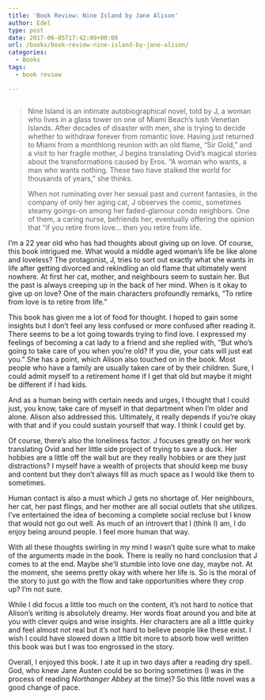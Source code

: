 ```yaml
---
title: 'Book Review: Nine Island by Jane Alison'
author: Edel
type: post
date: 2017-06-05T17:42:09+00:00
url: /books/book-review-nine-island-by-jane-alison/
categories:
  - Books
tags:
  - book review

---
```

<img data-attachment-id="444" data-permalink="http://edelgrace.me/blog/books/book-review-nine-island-by-jane-alison/attachment/nine-island/" data-orig-file="https://i1.wp.com/edelgrace.me/blog/wp-content/uploads/2017/06/nine-island.png?fit=189%2C283" data-orig-size="189,283" data-comments-opened="1" data-image-meta="{&quot;aperture&quot;:&quot;0&quot;,&quot;credit&quot;:&quot;&quot;,&quot;camera&quot;:&quot;&quot;,&quot;caption&quot;:&quot;&quot;,&quot;created_timestamp&quot;:&quot;0&quot;,&quot;copyright&quot;:&quot;&quot;,&quot;focal_length&quot;:&quot;0&quot;,&quot;iso&quot;:&quot;0&quot;,&quot;shutter_speed&quot;:&quot;0&quot;,&quot;title&quot;:&quot;&quot;,&quot;orientation&quot;:&quot;0&quot;}" data-image-title="nine-island" data-image-description="" data-medium-file="https://i1.wp.com/edelgrace.me/blog/wp-content/uploads/2017/06/nine-island.png?fit=189%2C283" data-large-file="https://i1.wp.com/edelgrace.me/blog/wp-content/uploads/2017/06/nine-island.png?fit=189%2C283" src="https://i1.wp.com/edelgrace.me/blog/wp-content/uploads/2017/06/nine-island.png?resize=189%2C283" alt="" class="alignleft size-full wp-image-444" data-recalc-dims="1" />

> Nine Island is an intimate autobiographical novel, told by J, a woman who lives in a glass tower on one of Miami Beach’s lush Venetian Islands. After decades of disaster with men, she is trying to decide whether to withdraw forever from romantic love. Having just returned to Miami from a monthlong reunion with an old flame, “Sir Gold,” and a visit to her fragile mother, J begins translating Ovid’s magical stories about the transformations caused by Eros. “A woman who wants, a man who wants nothing. These two have stalked the world for thousands of years,” she thinks.
> 
> When not ruminating over her sexual past and current fantasies, in the company of only her aging cat, J observes the comic, sometimes steamy goings-on among her faded-glamour condo neighbors. One of them, a caring nurse, befriends her, eventually offering the opinion that “if you retire from love&#8230; then you retire from life.

I&#8217;m a 22 year old who has had thoughts about giving up on love. Of course, this book intrigued me. What would a middle aged woman&#8217;s life be like alone and loveless? The protagonist, J, tries to sort out exactly what she wants in life after getting divorced and rekindling an old flame that ultimately went nowhere. At first her cat, mother, and neighbours seem to sustain her. But the past is always creeping up in the back of her mind. When is it okay to give up on love? One of the main characters profoundly remarks, &#8220;To retire from love is to retire from life.&#8221;

This book has given me a lot of food for thought. I hoped to gain some insights but I don&#8217;t feel any less confused or more confused after reading it. There seems to be a lot going towards trying to find love. I expressed my feelings of becoming a cat lady to a friend and she replied with, &#8220;But who&#8217;s going to take care of you when you&#8217;re old? If you die, your cats will just eat you.&#8221; She has a point, which Alison also touched on in the book. Most people who have a family are usually taken care of by their children. Sure, I could admit myself to a retirement home if I get that old but maybe it might be different if I had kids.

And as a human being with certain needs and urges, I thought that I could just, you know, take care of myself in that department when I&#8217;m older and alone. Alison also addressed this. Ultimately, it really depends if you&#8217;re okay with that and if you could sustain yourself that way. I think I could get by.

Of course, there&#8217;s also the loneliness factor. J focuses greatly on her work translating Ovid and her little side project of trying to save a duck. Her hobbies are a little off the wall but are they really hobbies or are they just distractions? I myself have a wealth of projects that should keep me busy and content but they don&#8217;t always fill as much space as I would like them to sometimes.

Human contact is also a must which J gets no shortage of. Her neighbours, her cat, her past flings, and her mother are all social outlets that she utilizes. I&#8217;ve entertained the idea of becoming a complete social recluse but I know that would not go out well. As much of an introvert that I (think I) am, I do enjoy being around people. I feel more human that way.

With all these thoughts swirling in my mind I wasn&#8217;t quite sure what to make of the arguments made in the book. There is really no hard conclusion that J comes to at the end. Maybe she&#8217;ll stumble into love one day, maybe not. At the moment, she seems pretty okay with where her life is. So is the moral of the story to just go with the flow and take opportunities where they crop up? I&#8217;m not sure.

While I did focus a little too much on the content, it&#8217;s not hard to notice that Alison&#8217;s writing is absolutely dreamy. Her words float around you and bite at you with clever quips and wise insights. Her characters are all a little quirky and feel almost not real but it&#8217;s not hard to believe people like these exist. I wish I could have slowed down a little bit more to absorb how well written this book was but I was too engrossed in the story.

Overall, I enjoyed this book. I ate it up in two days after a reading dry spell. God, who knew Jane Austen could be so boring sometimes (I was in the process of reading _Northanger Abbey_ at the time)? So this little novel was a good change of pace.